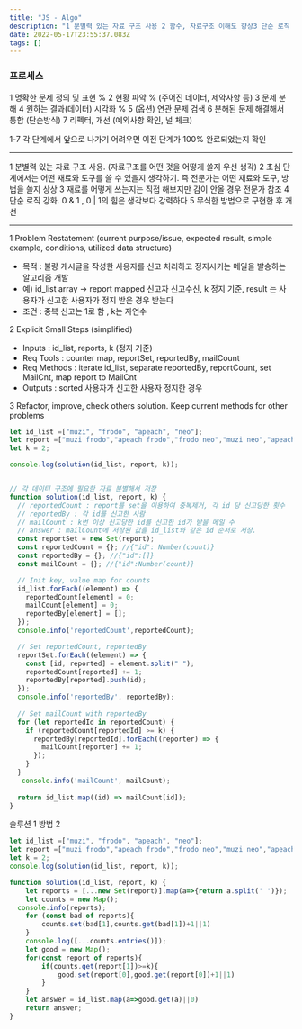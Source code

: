 ```yaml
---
title: "JS - Algo"
description: "1 분별력 있는 자료 구조 사용 2 함수, 자료구조 이해도 향상3 단순 로직 강화. 0 & 1 , 0 | 1의 힘은 생각보다 강력하다 솔루션 1 방법 1솔루션 1 방법 2"
date: 2022-05-17T23:55:37.083Z
tags: []
---
```

### 프로세스
1 명확한 문제 정의 및 표현 %
2 현황 파악 % (주어진 데이터, 제약사항 등) 
3 문제 분해
4 원하는 결과(데이터) 시각화 %
5 (옵션) 연관 문제 검색
6 분해된 문제 해결해서 통합 (단순방식)
7 리펙터, 개선 (예외사항 확인, 널 체크)

1-7 각 단계에서 앞으로 나가기 어려우면 이전 단계가 100% 완료되었는지 확인 

---

1 분별력 있는 자료 구조 사용. (자료구조를 어떤 것을 어떻게 쓸지 우선 생각)
2 초심 단계에서는 어떤 재료와 도구를 쓸 수 있을지 생각하기. 즉 전문가는 어떤 재료와 도구, 방법을 쓸지 상상
3 재료를 어떻게 쓰는지는 직접 해보지만 감이 안올 경우 전문가 참조
4 단순 로직 강화. 0 & 1 , 0 | 1의 힘은 생각보다 강력하다 
5 무식한 방법으로 구현한 후 개선

---
1 Problem Restatement (current purpose/issue, expected result, simple example, conditions, utilized data structure)
- 목적 : 불량 게시글을 작성한 사용자를 신고 처리하고 정지시키는 메일을 발송하는 알고리즘 개발 
- 예) id_list array -> report mapped 신고자 신고수신, k 정지 기준, result 는 사용자가 신고한 사용자가 정지 받은 경우 받는다 
- 조건 : 중복 신고는 1로 함 , k는 자연수 

2 Explicit Small Steps (simplified)
- Inputs : id_list,  reports, k (정지 기준) 
- Req Tools : counter map, reportSet, reportedBy, mailCount 
- Req Methods : iterate id_list, separate reportedBy, reportCount, set MailCnt, map report to MailCnt 
- Outputs : sorted 사용자가 신고한 사용자 정지한 경우 

3 Refactor, improve, check others solution. Keep current methods for other problems
```js
let id_list =["muzi", "frodo", "apeach", "neo"];
let report =["muzi frodo","apeach frodo","frodo neo","muzi neo","apeach muzi"]	;
let k = 2;

console.log(solution(id_list, report, k));


// 각 데이터 구조에 필요한 자료 분별해서 저장
function solution(id_list, report, k) {
  // reportedCount : report를 set을 이용하여 중복제거, 각 id 당 신고당한 횟수
  // reportedBy : 각 id를 신고한 사람 
  // mailCount : k번 이상 신고당한 id를 신고한 id가 받을 메일 수
  // answer : mailCount에 저장된 값을 id_list와 같은 id 순서로 저장.
  const reportSet = new Set(report);
  const reportedCount = {}; //{"id": Number(count)}
  const reportedBy = {}; //{"id":[]}
  const mailCount = {}; //{"id":Number(count)}

  // Init key, value map for counts
  id_list.forEach((element) => {
    reportedCount[element] = 0;
    mailCount[element] = 0;
    reportedBy[element] = [];
  });
  console.info('reportedCount',reportedCount); 

  // Set reportedCount, reportedBy
  reportSet.forEach((element) => {
    const [id, reported] = element.split(" ");
    reportedCount[reported] += 1;
    reportedBy[reported].push(id);
  });
  console.info('reportedBy', reportedBy); 
  
  // Set mailCount with reportedBy
  for (let reportedId in reportedCount) {
    if (reportedCount[reportedId] >= k) {
      reportedBy[reportedId].forEach((reporter) => {
        mailCount[reporter] += 1;
      });
    }
  }
   console.info('mailCount', mailCount); 
  
  return id_list.map((id) => mailCount[id]);
}
```
솔루션 1 방법 2
```js
let id_list =["muzi", "frodo", "apeach", "neo"];
let report =["muzi frodo","apeach frodo","frodo neo","muzi neo","apeach muzi"]	;
let k = 2;
console.log(solution(id_list, report, k));

function solution(id_list, report, k) {
    let reports = [...new Set(report)].map(a=>{return a.split(' ')});
    let counts = new Map();
  console.info(reports);  
    for (const bad of reports){
        counts.set(bad[1],counts.get(bad[1])+1||1)
    }
    console.log([...counts.entries()]); 
    let good = new Map();
    for(const report of reports){
        if(counts.get(report[1])>=k){
            good.set(report[0],good.get(report[0])+1||1)
        }
    }
    let answer = id_list.map(a=>good.get(a)||0)
    return answer;
}
```






















```
